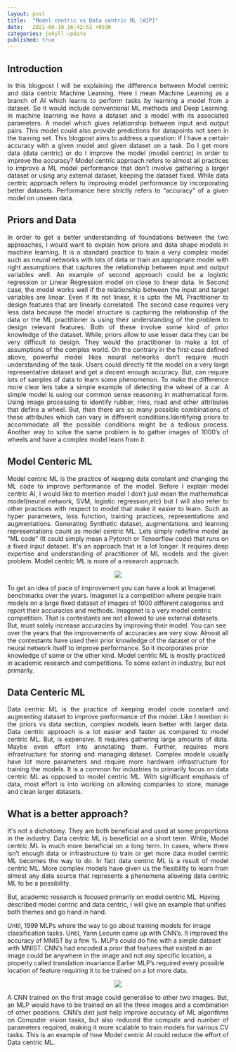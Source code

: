 ```yaml
---
layout: post
title:  "Model centric vs Data centric ML [WIP]"
date:   2021-06-10 16:42:52 +0530
categories: jekyll update
published: true
---
```



## Introduction

<p style="text-align:justify">
In this blogpost I will be explaining the difference between Model centric and data centric Machine Learning.
Here I mean Machine Learning as a branch of AI which learns to perform tasks by learning a model from a dataset.
So it would include conventional ML methods and Deep Learning. In machine learning we have a dataset and a model with its associated parameters.
A model which gives relationship between input and output pairs. This model could also provide predictions for datapoints not seen in the training set.
This blogpost aims to address a question: If I have a certain accuracy with a given model and given dataset on a task. Do I get more data (data centric) or do I improve the model (model centric) in order to improve the accuracy?
Model centric approach refers to almost all practices to improve a ML model performance that don’t involve gathering a larger dataset or using any external dataset, keeping the dataset fixed.
While data centric approach refers to improving model performance by incorporating better datasets. Performance here strictly refers to “accuracy” of a given model on unseen data.</p>

## Priors and Data
<p style="text-align:justify">
In order to get a better understanding of foundations between the two approaches, I would want to explain how priors and data shape models in machine learning.
It is a standard practice to train a very complex model such as neural networks with lots of data or train an appropriate model with right assumptions that captures the relationship between input and output variables well.
An example of second approach could be a logistic regression or Linear Regression model on close to linear data. In Second case, the model works well if the relationship between the input and target variables are linear.
Even if its not linear, it is upto the ML Practitioner to design features that are linearly correlated.
The second case requires very less data because the model structure is capturing the relationship of the data or the ML practitioner is using their understanding of the problem to design relevant features.
Both of these involve some kind of prior knowledge of the dataset.
While, priors allow to use lesser data they can be very difficult to design. They would the practitioner to make a lot of assumptions of the complex world.  On the contrary in the first case defined above, powerful model likes neural networks don’t require much understanding of the task.
Users could directly fit the model on a very large representative dataset and get a decent enough accuracy.
But, can require lots of samples of data to learn some phenomenon.
To make the difference more clear lets take a simple example of detecting the wheel of a car. A simple model is using our common sense reasoning in mathematical form.
Using image processing to identify rubber, rims, road and other attributes that define a wheel.
But, then there are so many possible combinations of these attributes which can vary in different conditions.Identifying priors to accommodate all the possible conditions might be a tedious process.
Another way to solve the same problem is to gather images of 1000’s of wheels and have a complex model learn from it.
</p>


## Model Centeric ML

<p style="text-align:justify">
Model centric ML is the practice of keeping data constant and changing the ML code to improve performance of the model.
Before I explain model centric AI, I would like to mention model I don’t just mean the mathematical model(neural network, SVM, logistic regression,etc) but I will also refer to other practices with respect to model that make it easier to learn.
Such as hyper parameters, loss function, training practices, representations and augmentations. Generating Synthetic dataset, augmentations and learning representations count as model centric ML. Lets simply redefine model as “ML code” (It could simply mean a Pytorch or Tensorflow code) that runs on a fixed input dataset.
It's an approach that is a lot longer. It requires deep expertise and understanding of practitioner of ML models and the given problem. Model centric ML is more of a research approach.


<center>
<img src="{{site.baseurl}}/assets/Imagenet_benchmarks.png">
</center>

To get an idea of pace of improvement you can have a look at Imagenet benchmarks over the years. Imagenet is a competition where people train models on a large fixed dataset of images of 1000 different categories and report their accuracies and methods.
Imagenet is a very model centric competition. That is contestants are not allowed to use external datasets. But, must solely increase accuracies by improving their model. You can see over the years that the improvements of accuracies are very slow.
Almost all the contestants have used their prior knowledge of the dataset or of the neural network itself to improve performance.
So it incorporates prior knowledge of some or the other kind.
Model centric ML is mostly practiced in academic research and competitions. To some extent in industry, but not primarily.
</p>

## Data Centeric ML
<p style="text-align:justify">
Data centric ML is the practice of keeping model code constant and augmenting dataset to improve performance of the model. Like I mention in the priors vs data section, complex models learn better with larger data.  
Data centric approach is a lot easier and faster as compared to model centric ML. But, is expensive. It requires gathering large amounts of data. Maybe even effort into annotating them. Further, requires more infrastructure for storing and managing dataset.
Complex models usually have lot more parameters and require more hardware infrastructure for training the models. It is a common for industries to primarily focus on data centric ML as opposed to model centric ML.
With significant emphasis of data, most effort is into working on allowing companies to store, manage and clean larger datasets. </p>



## What is a better approach?
<p style="text-align:justify">
It's not a dichotomy. They are both beneficial and used at some proportions in the industry. Data centric ML is beneficial on a short term. While, Model centric ML is much more beneficial on a long term.
In cases, where there isn’t enough data or infrastructure to train or get more data model centric ML becomes the way to do.
In fact data centric ML is a result of model centric ML. More complex models have given us the flexibility to learn from almost any data source that represents a phenomena allowing data centric ML to be a possibility.

But, academic research is focused primarily on model centric ML.
Having described model centric and data centric, I will give an example that unifies both themes and go hand in hand.

Until, 1999 MLPs where the way to go about training models for image classification tasks. Until, Yann Lecunn came up with CNN’s. It improved the accuracy of MNIST by a few %. MLP’s could do fine with a simple dataset with MNIST.
CNN’s had encoded a prior that features that existed in an image could be anywhere in the image and not any specific location, a property called translation invariance.Earlier MLP’s required every possible location of feature requiring it to be trained on a lot more data.</p>

<center>
<img src="{{site.baseurl}}/assets/translation_invariance.png">
</center>
<p style="text-align:justify">
A CNN trained on the first image could generalise to other two images. But, an MLP would have to be trained on all the three images and a combination of other positions.
CNN’s dint just help improve accuracy of ML algorithms on Computer vision tasks, but also reduced the compute and number of parameters required, making it more scalable to train models for various CV tasks.
This is an example of how Model centric AI could reduce the effort of Data centric ML.  
</p>
